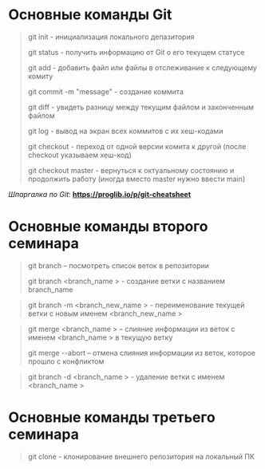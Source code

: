 # Основные команды Git

> git init - инициализация локального депазитория
>
> git status - получить информацию от Git о его текущем статусе
>
> git add - добавить файл или файлы в отслеживание к следующему комиту
>
> git commit -m "message" - создание коммита
>
> git diff - увидеть разницу между текущим файлом и законченным файлом
>
> git log - вывод на экран всех коммитов с их хеш-кодами
>
> git checkout - переход от одной версии комита к другой (после checkout указываем хеш-код) 
>
> git checkout master - вернуться к октуальному состоянию и продолжить работу (иногда вместо master нужно ввести main)
>
*Шпаргалка по Git:* **https://proglib.io/p/git-cheatsheet**

# Основные  команды второго семинара

> git branch – посмотреть список веток в репозитории
>
> git branch <branch_name > - создание ветки с названием branch_name

> git branch -m <branch_new_name > - переименование текущей ветки с новым именем <branch_new_name >

> git merge <branch_name > –  слияние информации из веток с именем <branch_name > в текущую ветку
> 
> git merge --abort –  отмена слияния информации из веток, которое прошло с конфликтом

> git branch -d <branch_name > - удаление ветки с именем <branch_name >

# Основные  команды третьего семинара

> git clone <url> - клонирование внешнего репозитория на локальный ПК